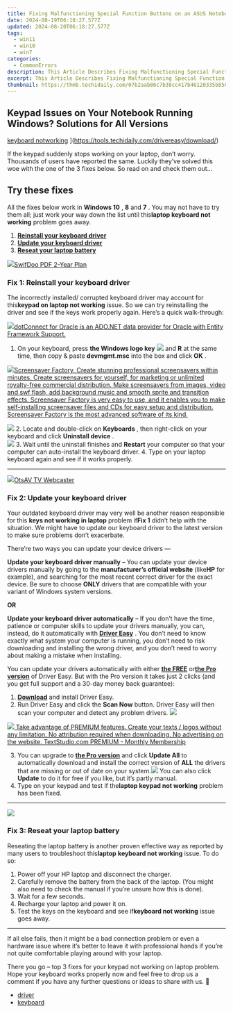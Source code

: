 ```yaml
---
title: Fixing Malfunctioning Special Function Buttons on an ASUS Notebook
date: 2024-08-19T06:18:27.577Z
updated: 2024-08-20T06:18:27.577Z
tags:
  - win11
  - win10
  - win7
categories:
  - CommonErrors
description: This Article Describes Fixing Malfunctioning Special Function Buttons on an ASUS Notebook
excerpt: This Article Describes Fixing Malfunctioning Special Function Buttons on an ASUS Notebook
thumbnail: https://thmb.techidaily.com/07b2aab86c7b38cc417b46120335b85009ee66f18ed61940d702b12e24cb4c65.jpg
---
```


## Keypad Issues on Your Notebook Running Windows? Solutions for All Versions

[keyboard notworking](https://images.drivereasy.com/wp-content/uploads/2018/11/img_5bffc41c409ee.jpg) ](https://tools.techidaily.com/drivereasy/download/)

 If the keypad suddenly stops working on your laptop, don’t worry. Thousands of users have reported the same. Luckily they’ve solved this woe with the one of the 3 fixes below. So read on and check them out…

## Try these fixes

 All the fixes below work in **Windows 10** , **8** and **7** . You may not have to try them all; just work your way down the list until this**laptop keyboard not working** problem goes away.

1. [**Reinstall your keyboard driver**](https://tools.techidaily.com/drivereasy/download/)
2. [**Update your keyboard driver**](https://tools.techidaily.com/drivereasy/download/)
3. [**Reseat your laptop battery**](https://tools.techidaily.com/drivereasy/download/)

<!-- affiliate ads begin -->
<a href="https://purchase.swifdoo.com/order/checkout.php?PRODS=40002580&QTY=1&AFFILIATE=108875&CART=1"><img src="https://secure.avangate.com/images/merchant/8b932759a5a04ddb34bf79e3f9072e4b/products/3_Product%20box%20white-1024x1024.png" border="0">SwifDoo PDF 2-Year Plan</a>
<!-- affiliate ads end -->
### Fix 1: Reinstall your keyboard driver

 The incorrectly installed/ corrupted keyboard driver may account for this**keypad on laptop not working** issue. So we can try reinstalling the driver and see if the keys work properly again. Here’s a quick walk-through:

<!-- affiliate ads begin -->
<a href="https://checkout.devart.com/order/checkout.php?PRODS=5023555&QTY=1&AFFILIATE=108875&CART=1"><img src="https://secure.avangate.com/images/merchant/45b430710ad04765a6afd58d9d9fafca/products/dotConnect_O.png" border="0">dotConnect for Oracle is an ADO.NET data provider for Oracle with Entity Framework Support.</a>
<!-- affiliate ads end -->
1. On your keyboard, press **the Windows logo key** **![](https://images.drivereasy.com/wp-content/uploads/2018/04/img_5ae0331bc08e4.png)**  and **R**  at the same time, then copy & paste **devmgmt.msc** into the box and click **OK** .  
<!-- affiliate ads begin -->
<a href="https://secure.2checkout.com/order/checkout.php?PRODS=194977&QTY=1&AFFILIATE=108875&CART=1"><img src="https://www.blumentals.net/scrfactory/images/screensaver-software.png" border="0">Screensaver Factory, Create stunning professional screensavers within minutes. Create screensavers for yourself, for marketing or unlimited royalty-free commercial distribution. Make screensavers from images, video and swf flash, add background music and smooth sprite and transition effects. Screensaver Factory is very easy to use, and it enables you to make self-installing screensaver files and CDs for easy setup and distribution. Screensaver Factory is the most advanced software of its kind.</a>
<!-- affiliate ads end -->
![](https://images.drivereasy.com/wp-content/uploads/2018/05/img_5afb9c1b96ba9.png)
2. Locate and double-click on **Keyboards** , then right-click on your keyboard and click **Uninstall device** .  
![](https://images.drivereasy.com/wp-content/uploads/2018/09/img_5b8e31f5aa318.jpg)
3. Wait until the uninstall finishes and **Restart**   your computer so that your computer can auto-install the keyboard driver.
4. Type on your laptop keyboard again and see if it works properly.

---

<!-- affiliate ads begin -->
<a href="https://otszone.ots7.com/order/checkout.php?PRODS=4713324&QTY=1&AFFILIATE=108875&CART=1"><img src="https://green.ots7.com/screenshots/OtsAV/OtsAVTV1.90-300x188.jpg" border="0">OtsAV TV Webcaster</a>
<!-- affiliate ads end -->
### Fix 2: Update your keyboard driver

 Your outdated keyboard driver may very well be another reason responsible for this **keys not working in laptop** problem if**Fix 1** didn’t help with the situation. We might have to update our keyboard driver to the latest version to make sure problems don’t exacerbate.

 There’re two ways you can update your device drivers —

**Update your keyboard driver manually** – You can update your device drivers manually by going to the **manufacturer’s official website** (like**HP** for example), and searching for the most recent correct driver for the exact device. Be sure to choose **ONLY** drivers that are compatible with your variant of Windows system versions.

**OR**

**Update your keyboard driver automatically** – If you don’t have the time, patience or computer skills to update your drivers manually, you can, instead, do it automatically with **[Driver Easy](https://tools.techidaily.com/drivereasy/download/)**  .  You don’t need to know exactly what system your computer is running, you don’t need to risk downloading and installing the wrong driver, and you don’t need to worry about making a mistake when installing.

 You can update your drivers automatically with either **[the FREE](https://tools.techidaily.com/drivereasy/download/)**  or[**the Pro version**](https://tools.techidaily.com/drivereasy/download/) of Driver Easy. But with the Pro version it takes just 2 clicks (and you get full support and a 30-day money back guarantee):

1. **[Download](https://tools.techidaily.com/drivereasy/download/)**  and install Driver Easy.
2. Run Driver Easy and click the **Scan Now** button. Driver Easy will then scan your computer and detect any problem drivers. ![](https://images.drivereasy.com/wp-content/uploads/2018/08/img_5b714ceb240ee.jpg)
<!-- affiliate ads begin -->
<a href="https://secure.textstudio.com/order/checkout.php?PRODS=35633281&QTY=1&AFFILIATE=108875&CART=1"> <img src="https://secure.avangate.com/images/merchant/d6eb8222c9718486bdabce8b897380f7/products/2_premium-icon.png" border="0"> Take advantage of PREMIUM features. 
Create your texts / logos without any limitation. 
No attribution required when downloading. 
No advertising on the website. 
 TextStudio.com  PREMIUM - Monthly Membership</a>
<!-- affiliate ads end -->
3. You can upgrade to **[the Pro version](https://tools.techidaily.com/drivereasy/download/)**  and click **Update All** to automatically download and install the correct version of **ALL**  the drivers that are missing or out of date on your system.![](https://images.drivereasy.com/wp-content/uploads/2018/07/img_5b5ad5d867f97.jpg) You can also click **Update** to do it for free if you like, but it’s partly manual.
4. Type on your keypad and test if the**laptop keypad not working** problem has been fixed.

---

<!-- affiliate ads begin -->
<a href="https://store.iobit.com/order/checkout.php?PRODS=4596923&QTY=1&AFFILIATE=108875&CART=1"><img src="https://secure.avangate.com/images/merchant/184260348236f9554fe9375772ff966e/ascscan_468X60.png" border="0"></a>
<!-- affiliate ads end -->
### Fix 3:  Reseat your laptop battery

 Reseating the laptop battery is another proven effective way as reported by many users to troubleshoot this**laptop** **keyboard not working** issue. To do so:

1. Power off your HP laptop and disconnect the charger.
2. Carefully remove the battery from the back of the laptop. (You might also need to check the manual if you’re unsure how this is done).
3. Wait for a few seconds.
4. Recharge your laptop and power it on.
5. Test the keys on the keyboard and see if**keyboard not working**  issue goes away.

---

 If all else fails, then it might be a bad connection problem or even a hardware issue where it’s better to leave it with professional hands if you’re not quite comfortable playing around with your laptop.

  There you go – top 3 fixes for your  keypad not working on laptop problem. Hope your keyboard works properly now and feel free to drop us a comment if you have any further questions or ideas to share with us. 🙂

* [driver](https://tools.techidaily.com/drivereasy/download/)
* [keyboard](https://tools.techidaily.com/drivereasy/download/)

<ins class="adsbygoogle"
     style="display:block"
     data-ad-format="autorelaxed"
     data-ad-client="ca-pub-7571918770474297"
     data-ad-slot="1223367746"></ins>



<ins class="adsbygoogle"
     style="display:block"
     data-ad-client="ca-pub-7571918770474297"
     data-ad-slot="8358498916"
     data-ad-format="auto"
     data-full-width-responsive="true"></ins>


